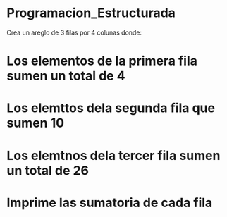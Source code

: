 # Programacion_Estructurada


Crea un areglo de 3 filas por 4 colunas donde:

# Los elementos de la primera fila sumen un total de 4

# Los elemttos dela segunda fila que sumen 10

# Los elemtnos dela tercer fila sumen un total de 26

# Imprime las sumatoria de cada fila